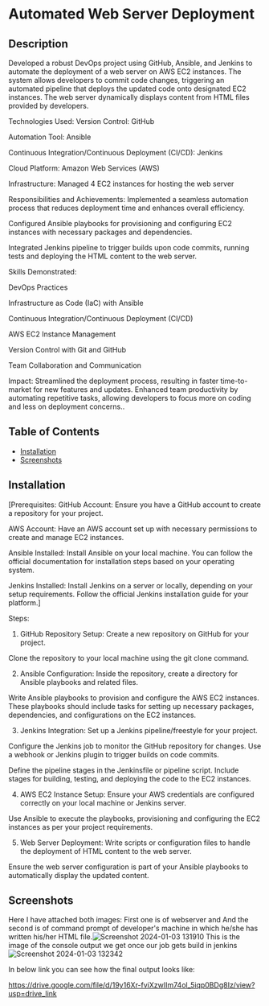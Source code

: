 # Automated Web Server Deployment

## Description

Developed a robust DevOps project using GitHub, Ansible, and Jenkins to automate the deployment of a web server on AWS EC2 instances. The system allows developers to commit code changes, triggering an automated pipeline that deploys the updated code onto designated EC2 instances. The web server dynamically displays content from HTML files provided by developers.

Technologies Used:
Version Control: GitHub

Automation Tool: Ansible

Continuous Integration/Continuous Deployment (CI/CD): Jenkins

Cloud Platform: Amazon Web Services (AWS)

Infrastructure: Managed 4 EC2 instances for hosting the web server

Responsibilities and Achievements:
Implemented a seamless automation process that reduces deployment time and enhances overall efficiency.

Configured Ansible playbooks for provisioning and configuring EC2 instances with necessary packages and dependencies.

Integrated Jenkins pipeline to trigger builds upon code commits, running tests and deploying the HTML content to the web server.

Skills Demonstrated:

DevOps Practices

Infrastructure as Code (IaC) with Ansible

Continuous Integration/Continuous Deployment (CI/CD)

AWS EC2 Instance Management

Version Control with Git and GitHub

Team Collaboration and Communication

Impact:
Streamlined the deployment process, resulting in faster time-to-market for new features and updates.
Enhanced team productivity by automating repetitive tasks, allowing developers to focus more on coding and less on deployment concerns..

## Table of Contents

- [Installation](#installation)
- [Screenshots](#screenshot)

## Installation

[Prerequisites:
GitHub Account:
Ensure you have a GitHub account to create a repository for your project.

AWS Account:
Have an AWS account set up with necessary permissions to create and manage EC2 instances.

Ansible Installed:
Install Ansible on your local machine. You can follow the official documentation for installation steps based on your operating system.

Jenkins Installed:
Install Jenkins on a server or locally, depending on your setup requirements. Follow the official Jenkins installation guide for your platform.]

Steps:
1. GitHub Repository Setup:
Create a new repository on GitHub for your project.

Clone the repository to your local machine using the git clone command.

2. Ansible Configuration:
Inside the repository, create a directory for Ansible playbooks and related files.

Write Ansible playbooks to provision and configure the AWS EC2 instances. These playbooks should include tasks for setting up necessary packages, dependencies, and configurations on the EC2 instances.

3. Jenkins Integration:
Set up a Jenkins pipeline/freestyle for your project.

Configure the Jenkins job to monitor the GitHub repository for changes. Use a webhook or Jenkins plugin to trigger builds on code commits.

Define the pipeline stages in the Jenkinsfile or pipeline script. Include stages for building, testing, and deploying the code to the EC2 instances.

4. AWS EC2 Instance Setup:
Ensure your AWS credentials are configured correctly on your local machine or Jenkins server.

Use Ansible to execute the playbooks, provisioning and configuring the EC2 instances as per your project requirements.

5. Web Server Deployment:
Write scripts or configuration files to handle the deployment of HTML content to the web server.

Ensure the web server configuration is part of your Ansible playbooks to automatically display the updated content.
## Screenshots

Here I have attached both images:
First one is of webserver and 
And the second is of command prompt of developer's machine in which he/she has written his/her HTML file.![Screenshot 2024-01-03 131910](https://github.com/furkanshaikh04/Project1/assets/140544257/93dd6771-3e40-4bd6-8edb-21d592d77713)
This is the image of the console output we get once our job gets build in jenkins ![Screenshot 2024-01-03 132342](https://github.com/furkanshaikh04/Project1/assets/140544257/437d8544-58ce-488d-b3ae-93ae89c79529)

In below link you can see how the final output looks like:

https://drive.google.com/file/d/19y16Xr-fviXzwIIm74ol_5iqp0BDg8Iz/view?usp=drive_link

